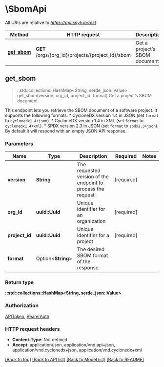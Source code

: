# \SbomApi

All URIs are relative to *https://api.snyk.io/rest*

Method | HTTP request | Description
------------- | ------------- | -------------
[**get_sbom**](SbomApi.md#get_sbom) | **GET** /orgs/{org_id}/projects/{project_id}/sbom | Get a project’s SBOM document



## get_sbom

> ::std::collections::HashMap<String, serde_json::Value> get_sbom(version, org_id, project_id, format)
Get a project’s SBOM document

This endpoint lets you retrieve the SBOM document of a software project. It supports the following formats: * CycloneDX version 1.4 in JSON (set `format` to `cyclonedx1.4+json`). * CycloneDX version 1.4 in XML (set `format` to `cyclonedx1.4+xml`). * SPDX version 2.3 in JSON (set `format` to `spdx2.3+json`).  By default it will respond with an empty JSON:API response.

### Parameters


Name | Type | Description  | Required | Notes
------------- | ------------- | ------------- | ------------- | -------------
**version** | **String** | The requested version of the endpoint to process the request | [required] |
**org_id** | **uuid::Uuid** | Unique identifier for an organization | [required] |
**project_id** | **uuid::Uuid** | Unique identifier for a project | [required] |
**format** | Option<**String**> | The desired SBOM format of the response. |  |

### Return type

[**::std::collections::HashMap<String, serde_json::Value>**](serde_json::Value.md)

### Authorization

[APIToken](../README.md#APIToken), [BearerAuth](../README.md#BearerAuth)

### HTTP request headers

- **Content-Type**: Not defined
- **Accept**: application/json, application/vnd.api+json, application/vnd.cyclonedx+json, application/vnd.cyclonedx+xml

[[Back to top]](#) [[Back to API list]](../README.md#documentation-for-api-endpoints) [[Back to Model list]](../README.md#documentation-for-models) [[Back to README]](../README.md)

